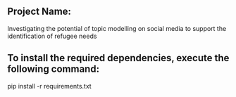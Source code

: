 ## Project Name:
Investigating the potential of topic modelling on social media to support the identification of refugee needs

## To install the required dependencies, execute the following command:
pip install -r requirements.txt
